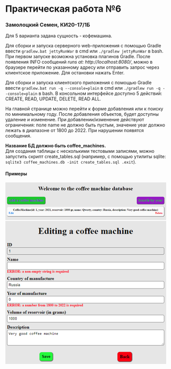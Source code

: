 # Практическая работа №6
### Замолоцкий Семен, КИ20-17/1Б
Для 5 варианта задана сущность - кофемашина.  

Для сборки и запуска серверного web-приложения с помощью Gradle ввести
`gradlew.bat jettyRunWar` в cmd или `./gradlew jettyRunWar` в bash. При
первом запуске возможна установка плагинов Gradle. После появления INFO
сообщений *runs at: http://localhost:8080/*, можно в браузере перейти
по указанному адресу или отправить запрос через клиентское приложение.
Для остановки нажать Enter.

Для сборки и запуска клиентского приложения с помощью Gradle ввести
`gradlew.bat run -q --console=plain` в cmd или
`./gradlew run -q --console=plain` в bash. В консольном интерфейсе
доступно 5 действий: CREATE, READ, UPDATE, DELETE, READ ALL.

На главной странице можно перейти к форме добавления или к поиску
по минимальному году. После добавления объектов, будет доступны
удаление и изменение. При добавлении/изменение действуют ограничения:
поле name не должно быть пустым, значение year должно лежать в
диапазоне от 1800 до 2022. При нарушении появятся сообщения.

**Название БД должно быть coffee_machines.**  
Для создания таблицы с несколькими тестовыми записями, можно запустить
скрипт create_tables.sql (например, с помощью утилиты sqlite:
`sqlite3 coffee_machines.db -init create_tables.sql .exit`).

#### Примеры
![image](screenshots/1.png)  
![image](screenshots/2.png)